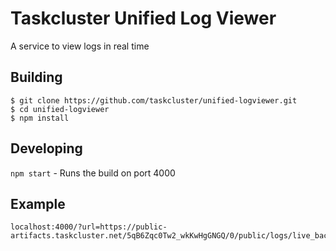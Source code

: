 # Taskcluster Unified Log Viewer
A service to view logs in real time

## Building
```
$ git clone https://github.com/taskcluster/unified-logviewer.git
$ cd unified-logviewer
$ npm install
```

## Developing
`npm start` - Runs the build on port 4000

## Example
```
localhost:4000/?url=https://public-artifacts.taskcluster.net/5qB6Zqc0Tw2_wkKwHgGNGQ/0/public/logs/live_backing.log
```
